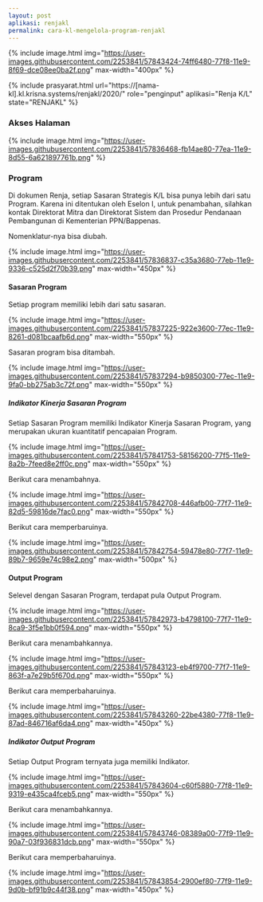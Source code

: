 ```yaml
---
layout: post
aplikasi: renjakl
permalink: cara-kl-mengelola-program-renjakl
---
```


{% include image.html
    img="https://user-images.githubusercontent.com/2253841/57843424-74ff6480-77f8-11e9-8f69-dce08ee0ba2f.png"
    max-width="400px"
%}

{% include prasyarat.html 
    url="https://[nama-kl].kl.krisna.systems/renjakl/2020/"
    role="penginput"
    aplikasi="Renja K/L"
    state="RENJAKL"
%}

### Akses Halaman

{% include image.html
    img="https://user-images.githubusercontent.com/2253841/57836468-fb14ae80-77ea-11e9-8d55-6a621897761b.png"
%}

### Program

Di dokumen Renja, setiap Sasaran Strategis K/L bisa punya lebih dari satu Program. Karena ini ditentukan oleh Eselon I, untuk penambahan, silahkan kontak Direktorat Mitra dan Direktorat Sistem dan Prosedur Pendanaan Pembangunan di Kementerian PPN/Bappenas.

Nomenklatur-nya bisa diubah.

{% include image.html
    img="https://user-images.githubusercontent.com/2253841/57836837-c35a3680-77eb-11e9-9336-c525d2f70b39.png"
    max-width="450px"
%}

#### Sasaran Program

Setiap program memiliki lebih dari satu sasaran.

{% include image.html
    img="https://user-images.githubusercontent.com/2253841/57837225-922e3600-77ec-11e9-8261-d081bcaafb6d.png"
    max-width="550px"
%}

Sasaran program bisa ditambah.

{% include image.html
    img="https://user-images.githubusercontent.com/2253841/57837294-b9850300-77ec-11e9-9fa0-bb275ab3c72f.png"
    max-width="550px"
%}

##### Indikator Kinerja Sasaran Program

Setiap Sasaran Program memiliki Indikator Kinerja Sasaran Program, yang merupakan ukuran kuantitatif pencapaian Program.

{% include image.html
    img="https://user-images.githubusercontent.com/2253841/57841753-58156200-77f5-11e9-8a2b-7feed8e2ff0c.png"
    max-width="550px"
%}

Berikut cara menambahnya.

{% include image.html
    img="https://user-images.githubusercontent.com/2253841/57842708-446afb00-77f7-11e9-82d5-59816de7fac0.png"
    max-width="550px"
%}

Berikut cara memperbaruinya.

{% include image.html
    img="https://user-images.githubusercontent.com/2253841/57842754-59478e80-77f7-11e9-89b7-9659e74c98e2.png"
    max-width="500px"
%}

#### Output Program

Selevel dengan Sasaran Program, terdapat pula Output Program.

{% include image.html
    img="https://user-images.githubusercontent.com/2253841/57842973-b4798100-77f7-11e9-8ca9-3f5e1bb0f594.png"
    max-width="550px"
%}

Berikut cara menambahkannya.

{% include image.html
    img="https://user-images.githubusercontent.com/2253841/57843123-eb4f9700-77f7-11e9-863f-a7e29b5f670d.png"
    max-width="550px"
%}

Berikut cara memperbaharuinya.

{% include image.html
    img="https://user-images.githubusercontent.com/2253841/57843260-22be4380-77f8-11e9-87ad-846716af6da4.png"
    max-width="450px"
%}

##### Indikator Output Program

Setiap Output Program ternyata juga memiliki Indikator.

{% include image.html
    img="https://user-images.githubusercontent.com/2253841/57843604-c60f5880-77f8-11e9-9319-e435ca4fceb5.png"
    max-width="550px"
%}

Berikut cara menambahkannya.

{% include image.html
    img="https://user-images.githubusercontent.com/2253841/57843746-08389a00-77f9-11e9-90a7-03f936831dcb.png"
    max-width="550px"
%}

Berikut cara memperbaharuinya.

{% include image.html
    img="https://user-images.githubusercontent.com/2253841/57843854-2900ef80-77f9-11e9-9d0b-bf91b9c44f38.png"
    max-width="450px"
%}